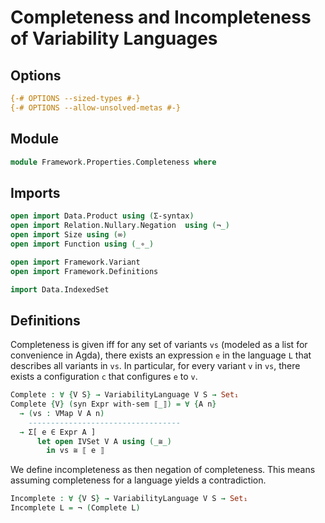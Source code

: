 # Completeness and Incompleteness of Variability Languages

## Options

```agda
{-# OPTIONS --sized-types #-}
{-# OPTIONS --allow-unsolved-metas #-}
```

## Module

```agda
module Framework.Properties.Completeness where
```

## Imports

```agda
open import Data.Product using (Σ-syntax)
open import Relation.Nullary.Negation  using (¬_)
open import Size using (∞)
open import Function using (_∘_)

open import Framework.Variant
open import Framework.Definitions

import Data.IndexedSet
```

## Definitions

Completeness is given iff for any set of variants `vs` (modeled as a list for convenience in Agda), there exists an expression `e` in the language `L` that describes all variants in `vs`.
In particular, for every variant `v` in `vs`, there exists a configuration `c` that configures `e` to `v`.
```agda
Complete : ∀ {V S} → VariabilityLanguage V S → Set₁
Complete {V} (syn Expr with-sem ⟦_⟧) = ∀ {A n}
  → (vs : VMap V A n)
    ----------------------------------
  → Σ[ e ∈ Expr A ]
      let open IVSet V A using (_≅_)
        in vs ≅ ⟦ e ⟧
```

We define incompleteness as then negation of completeness.
This means assuming completeness for a language yields a contradiction.
```agda
Incomplete : ∀ {V S} → VariabilityLanguage V S → Set₁
Incomplete L = ¬ (Complete L)
```

